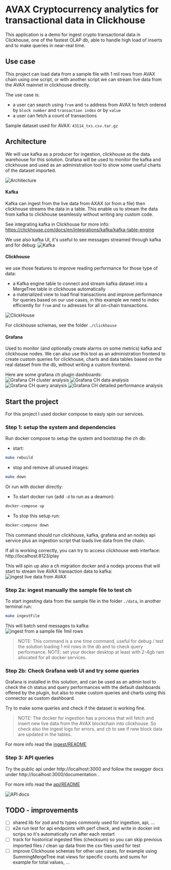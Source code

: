 # AVAX Cryptocurrency analytics for transactional data in Clickhouse
This application is a demo for ingest crypto transactional data in Clickhouse, one of the fastest OLAP db, able to handle high load of inserts and to make queries in near-real time. 

## Use case
This project can load data from a sample file with 1 mil rows from AVAX chain using one script, or with another script we can stream live data from the AVAX mainnet in clickhouse directly.

The use case is:
- a user can search using `from` and `to` address from AVAX to fetch ordered by `block number` and `transaction index` or by `value`
- a user can fetch a count of transactions

Sample dataset used for AVAX: `43114_txs.csv.tar.gz`

## Architecture
We will use kafka as a producer for ingestion, clickhouse as the data warehouse for this solution. Grafana will be used to monitor the kafka and clickhouse and used as an administration tool to show some useful charts of the dataset imported.

![Architecture](./screenshots/kafka%20to%20clickhouse.png?raw=true)


#### Kafka
Kafka can ingest from the live data from AXAX (or from a file) then clickhouse streams the data in a table. This enable us to stream the data from kafka to clickhouse seamlessly without writing any custom code.

See integrating kafka in Clickhouse for more info: https://clickhouse.com/docs/en/integrations/kafka/kafka-table-engine


We use also kafka UI, it's useful to see messages streamed through kafka and for debug:
![Kafka](./screenshots/kafka%20ui.png)


#### Clickhouse
we use those features to improve reading performance for those type of data:

- a Kafka engine table to connect and stream kafka dataset into a MergeTree table in clickhouse automatically
- a materialized view to load final transactions and improve performance for queries based on our use cases, in this example we need to index efficiently for `from` and `to` adresses for all on-chain transactions.

![ClickHouse](./screenshots/ch%20webui.png)

For clickhouse schemas, see the folder `./clickhouse`

#### Grafana
Used to monitor (and optionally create alarms on some metrics) kafka and clickhouse nodes. We can also use this tool as an administration frontend to create custom queries for clickhouse, charts and data tables based on the real dataset from the db, without writing a custom frontend.

Here are some grafana ch plugin dashboards:
![Grafana CH cluster analysis](./screenshots/ch%20cluster%20analysis.png)
![Grafana CH data analysis](./screenshots/ch%20data%20analysis.png)
![Grafana CH query analysis](./screenshots/ch%20query%20analysis.png)
![Grafana CH detailed performance analysis](./screenshots/ch%20monitoring%20dashboard.png)


## Start the project
For this project I used docker compose to easly spin our services.

### Step 1: setup the system and dependencies
Run docker compose to setup the system and bootstrap the ch db:

- start:
```sh
make rebuild
```
- stop and remove all unused images:
```sh
make down
```


Or run with docker directly:

- To start docker run (add `-d` to run as a deamon):
```sh
docker-compose up
```

- To stop this setup run:
```sh
docker-compose down
```

This command should run clickhouse, kafka, grafana and an nodejs api service plus an ingestion script that loads live data from the chain.

If all is working correctly, you can try to access clickhouse web interface: http://localhost:8123/play 


This will spin up also a ch migration docker and a nodejs process that will start to stream live AVAX transaction data to kafka: 
![ingest live data from AVAX](./screenshots/ingest%20live.png)



### Step 2a: ingest manually the sample file to test ch
To start ingesting data from the sample file in the folder `./data`, in another terminal run:
```sh
make ingestFile
```

This will batch send messages to kafka:
![ingest from a sample file 1mil rows](./screenshots/ingest%20from%20file.png)

> NOTE: This command is a one time command, useful for debug / test the solution loading 1 mil rows in the db and to check query performance.
> NOTE: set your docker desktop at least with 2-4gb ram allocated for all docker services.

### Step 2b: Check Grafana web UI and try some queries
Grafana is installed in this solution, and can be used as an admin tool to check the ch status and query performances with the default dashboards offered by the plugin, but also to make custom queries and charts using this connector as custom dashboard.

Try to make some queries and check if the dataset is working fine.

> NOTE: The docker for ingestion has a process that will fetch and insert new live data from the AVAX blockchain into clickhouse. So check also the ingest logs for errors, and ch to see if new block data are updated in the tables.

For more info read the [ingest/README](./ingest/README.md)

### Step 3: API queries
Try the public api under http://localhost:3000 and follow the swagger docs under http://localhost:3000/documentation .

For more info read the [api/README](./api/README.md)

![API docs](./screenshots/swagger%20api.png)


## TODO - improvements
- [ ] shared lib for zod and ts types commonly used for ingestion, api, ...
- [ ] e2e run test for api endpoints with perf check, and write in docker init scrips so it's automatically run after each restart
- [ ] track for hostorical ingested files (checksum) so you can skip previous imported files / clean up data from the csv files used for test
- [ ] improve Clickhouse schemas for other use cases, for example using SummingMergeTree mat views for specific counts and sums for example for total values, ...
